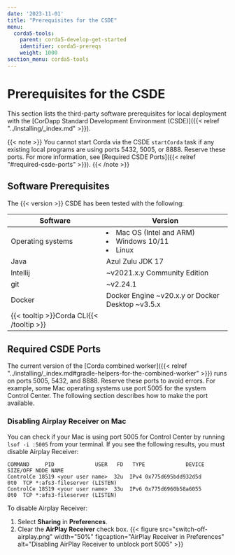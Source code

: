 ```yaml
---
date: '2023-11-01'
title: "Prerequisites for the CSDE"
menu:
  corda5-tools:
    parent: corda5-develop-get-started
    identifier: corda5-prereqs
    weight: 1000
section_menu: corda5-tools
---
```

# Prerequisites for the CSDE

This section lists the third-party software prerequisites for local deployment with the [CorDapp Standard Development Environment (CSDE)]({{< relref "../installing/_index.md" >}}).

{{< note >}}
You cannot start Corda via the CSDE `startCorda` task if any existing local programs are using ports 5432, 5005, or 8888. Reserve these ports. For more information, see [Required CSDE Ports]({{< relref "#required-csde-ports" >}}).
{{< /note >}}

## Software Prerequisites

The {{< version >}} CSDE has been tested with the following:

| Software                                 | Version                                                             |
| ---------------------------------------- | ------------------------------------------------------------------- |
| Operating systems                        | <li>Mac OS (Intel and ARM)</li><li>Windows 10/11</li><li>Linux</li> |
| Java                                     | Azul Zulu JDK 17                                                    |
| Intellij                                 | ~v2021.x.y Community Edition                                        |
| git                                      | ~v2.24.1                                                            |
| Docker                                   | Docker Engine ~v20.x.y or Docker Desktop ~v3.5.x                    |
| {{< tooltip >}}Corda CLI{{< /tooltip >}} |                                                                     |

## Required CSDE Ports

The current version of the [Corda combined worker]({{< relref "../installing/_index.md#gradle-helpers-for-the-combined-worker" >}}) runs on ports 5005, 5432, and 8888. Reserve these ports to avoid errors. For example, some Mac operating systems use port 5005 for the system Control Center. The following section describes how to make the port available.

### Disabling Airplay Receiver on Mac

You can check if your Mac is using port 5005 for Control Center by running `lsof -i :5005` from your terminal. If you see the following results, you must disable Airplay Receiver:

```shell
COMMAND     PID             USER   FD   TYPE             DEVICE SIZE/OFF NODE NAME
ControlCe 18519 <your user name>  32u  IPv4 0x775d695bdd932d5d      0t0  TCP *:afs3-fileserver (LISTEN)
ControlCe 18519 <your user name>  33u  IPv6 0x775d6960b58a6055      0t0  TCP *:afs3-fileserver (LISTEN)
```
To disable Airplay Receiver:

1. Select **Sharing** in **Preferences**.
2. Clear the **AirPlay Receiver** check box.
   {{< figure src="switch-off-airplay.png" width="50%" figcaption="AirPlay Receiver in Preferences" alt="Disabling AirPlay Receiver to unblock port 5005" >}}
